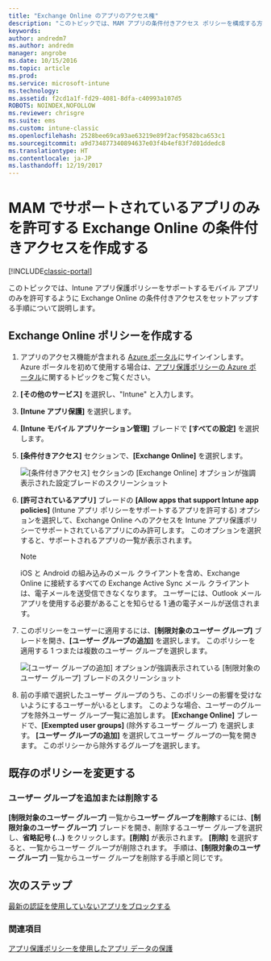 ```yaml
---
title: "Exchange Online のアプリのアクセス権"
description: "このトピックでは、MAM アプリの条件付きアクセス ポリシーを構成する方法について説明します。"
keywords: 
author: andredm7
ms.author: andredm
manager: angrobe
ms.date: 10/15/2016
ms.topic: article
ms.prod: 
ms.service: microsoft-intune
ms.technology: 
ms.assetid: f2cd1a1f-fd29-4081-8dfa-c40993a107d5
ROBOTS: NOINDEX,NOFOLLOW
ms.reviewer: chrisgre
ms.suite: ems
ms.custom: intune-classic
ms.openlocfilehash: 2528bee69ca93ae63219e89f2acf9582bca653c1
ms.sourcegitcommit: a9d734877340894637e03f4b4ef83f7d01ddedc8
ms.translationtype: HT
ms.contentlocale: ja-JP
ms.lasthandoff: 12/19/2017
---
```

# <a name="create-an-exchange-online-conditional-access-to-only-allow-apps-supported-by-mam"></a>MAM でサポートされているアプリのみを許可する Exchange Online の条件付きアクセスを作成する

[!INCLUDE[classic-portal](../includes/classic-portal.md)]

このトピックでは、Intune アプリ保護ポリシーをサポートするモバイル アプリのみを許可するように Exchange Online の条件付きアクセスをセットアップする手順について説明します。


## <a name="create-an-exchange-online-policy"></a>Exchange Online ポリシーを作成する
1.  アプリのアクセス機能が含まれる [Azure ポータル](https://portal.azure.com)にサインインします。 Azure ポータルを初めて使用する場合は、[アプリ保護ポリシーの Azure ポータル](azure-portal-for-microsoft-intune-mam-policies.md)に関するトピックをご覧ください。

2.  **[その他のサービス]** を選択し、"Intune" と入力します。

3.  **[Intune アプリ保護]** を選択します。

4.  **[Intune モバイル アプリケーション管理]** ブレードで **[すべての設定]** を選択します。

5.  **[条件付きアクセス]** セクションで、**[Exchange Online]** を選択します。

    ![[条件付きアクセス] セクションの [Exchange Online] オプションが強調表示された設定ブレードのスクリーンショット](../media/MAM-conditional-access-1.png)

6. **[許可されているアプリ]** ブレードの **[Allow apps that support Intune app policies]** (Intune アプリ ポリシーをサポートするアプリを許可する) オプションを選択して、Exchange Online へのアクセスを Intune アプリ保護ポリシーでサポートされているアプリにのみ許可します。 このオプションを選択すると、サポートされるアプリの一覧が表示されます。

    >[!NOTE]
    >iOS と Android の組み込みのメール クライアントを含め、Exchange Online に接続するすべての Exchange Active Sync メール クライアントは、電子メールを送受信できなくなります。 ユーザーには、Outlook メール アプリを使用する必要があることを知らせる 1 通の電子メールが送信されます。

7. このポリシーをユーザーに適用するには、**[制限対象のユーザー グループ]** ブレードを開き、**[ユーザー グループの追加]** を選択します。 このポリシーを適用する 1 つまたは複数のユーザー グループを選択します。

    ![[ユーザー グループの追加] オプションが強調表示されている [制限対象のユーザー グループ] ブレードのスクリーンショット](../media/mam-ca-add-user-group.png)

8. 前の手順で選択したユーザー グループのうち、このポリシーの影響を受けないようにするユーザーがいるとします。 このような場合、ユーザーのグループを除外ユーザー グループ一覧に追加します。 **[Exchange Online]** ブレードで、**[Exempted user groups]** (除外するユーザー グループ) を選択します。 **[ユーザー グループの追加]** を選択してユーザー グループの一覧を開きます。 このポリシーから除外するグループを選択します。  

## <a name="modify-an-existing-policy"></a>既存のポリシーを変更する
### <a name="add-or-delete-user-groups"></a>ユーザー グループを追加または削除する

**[制限対象のユーザー グループ]** 一覧から**ユーザー グループを削除**するには、**[制限対象のユーザー グループ]** ブレードを開き、削除するユーザー グループを選択し、**省略記号 (...)** をクリックします。**[削除]** が表示されます。 **[削除]** を選択すると、一覧からユーザー グループが削除されます。 手順は、**[制限対象のユーザー グループ]** 一覧からユーザー グループを削除する手順と同じです。


## <a name="next-steps"></a>次のステップ
[最新の認証を使用していないアプリをブロックする](block-apps-with-no-modern-authentication.md)
### <a name="see-also"></a>関連項目
[アプリ保護ポリシーを使用したアプリ データの保護](protect-app-data-using-mobile-app-management-policies-with-microsoft-intune.md)
